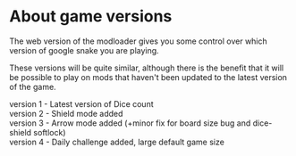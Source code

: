 # About game versions
The web version of the modloader gives you some control over which version of google snake you are playing.

These versions will be quite similar, although there is the benefit that it will be possible to play on mods that haven't been updated to the latest version of the game.

version 1 - Latest version of Dice count             
version 2 - Shield mode added  
version 3 - Arrow mode added (+minor fix for board size bug and dice-shield softlock)  
version 4 - Daily challenge added, large default game size  
